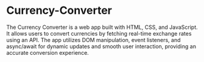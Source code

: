 # Currency-Converter
The Currency Converter is a web app built with HTML, CSS, and JavaScript. It allows users to convert currencies by fetching real-time exchange rates using an API. The app utilizes DOM manipulation, event listeners, and async/await for dynamic updates and smooth user interaction, providing an accurate conversion experience.
